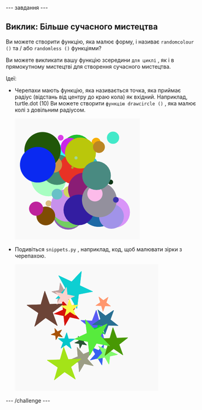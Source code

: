 \--- завдання \---

## Виклик: Більше сучасного мистецтва

Ви можете створити функцію, яка малює форму, і називає `randomcolour ()` та / або `randomless ()` функціями?

Ви можете викликати вашу функцію зсередини `для циклі` , як і в прямокутному мистецтві для створення сучасного мистецтва.

Ідеї:

- Черепахи мають функцію, яка називається точка, яка приймає радіус (відстань від центру до краю кола) як вхідний. Наприклад, turtle.dot (10) Ви можете створити `функцію drawcircle ()` , яка малює колі з довільним радіусом.
    
    ![скріншот](images/modern-circles.png)

- Подивіться `snippets.py` , наприклад, код, щоб малювати зірки з черепахою.
    
    ![знімок екрану](images/modern-stars.png)

\--- /challenge \---